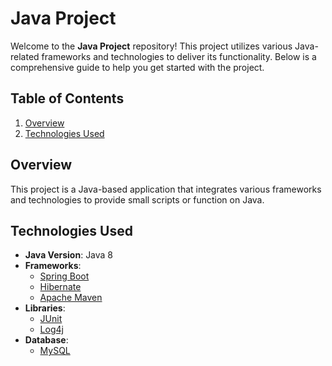 # Java Project

Welcome to the **Java Project** repository! This project utilizes various Java-related frameworks and technologies to deliver its functionality. Below is a comprehensive guide to help you get started with the project.

## Table of Contents

1. [Overview](#overview)
2. [Technologies Used](#technologies-used)

## Overview

This project is a Java-based application that integrates various frameworks and technologies to provide small scripts or function on Java.

## Technologies Used

- **Java Version**:  Java 8
- **Frameworks**:
  - [Spring Boot](https://spring.io/projects/spring-boot)
  - [Hibernate](https://hibernate.org/orm/)
  - [Apache Maven](https://maven.apache.org/)
- **Libraries**:
  - [JUnit](https://junit.org/junit4/)
  - [Log4j](https://logging.apache.org/log4j/2.x/)
- **Database**:
  - [MySQL](https://www.mysql.com/)
